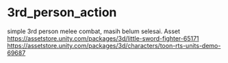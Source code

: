 # 3rd_person_action
simple 3rd person melee combat, masih belum selesai.
Asset https://assetstore.unity.com/packages/3d/little-sword-fighter-65171
      https://assetstore.unity.com/packages/3d/characters/toon-rts-units-demo-69687
